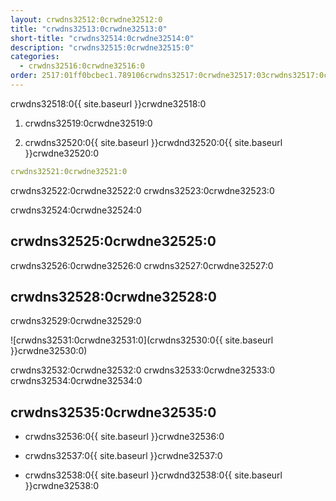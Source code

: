 ```yaml
---
layout: crwdns32512:0crwdne32512:0
title: "crwdns32513:0crwdne32513:0"
short-title: "crwdns32514:0crwdne32514:0"
description: "crwdns32515:0crwdne32515:0"
categories:
  - crwdns32516:0crwdne32516:0
order: 2517:01ff0bcbec1.789106crwdns32517:0crwdne32517:03crwdns32517:0crwdne32517:0
---
```

crwdns32518:0{{ site.baseurl }}crwdne32518:0

1. crwdns32519:0crwdne32519:0

2. crwdns32520:0{{ site.baseurl }}crwdnd32520:0{{ site.baseurl }}crwdne32520:0

```yaml
crwdns32521:0crwdne32521:0
```

crwdns32522:0crwdne32522:0 crwdns32523:0crwdne32523:0

crwdns32524:0crwdne32524:0

## crwdns32525:0crwdne32525:0

crwdns32526:0crwdne32526:0 crwdns32527:0crwdne32527:0

## crwdns32528:0crwdne32528:0

crwdns32529:0crwdne32529:0

![crwdns32531:0crwdne32531:0](crwdns32530:0{{ site.baseurl }}crwdne32530:0)

crwdns32532:0crwdne32532:0 crwdns32533:0crwdne32533:0 crwdns32534:0crwdne32534:0

## crwdns32535:0crwdne32535:0

- crwdns32536:0{{ site.baseurl }}crwdne32536:0

- crwdns32537:0{{ site.baseurl }}crwdne32537:0

- crwdns32538:0{{ site.baseurl }}crwdnd32538:0{{ site.baseurl }}crwdne32538:0